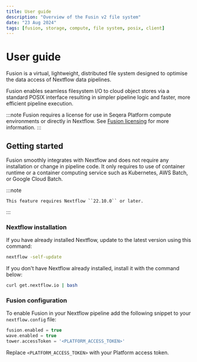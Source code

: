 ```yaml
---
title: User guide
description: "Overview of the Fusin v2 file system"
date: "23 Aug 2024"
tags: [fusion, storage, compute, file system, posix, client]
---
```


# User guide

Fusion is a virtual, lightweight, distributed file system designed to optimise the data access of Nextflow data pipelines.

Fusion enables seamless filesystem I/O to cloud object stores via a standard POSIX interface resulting in simpler pipeline logic and faster, more efficient pipeline execution.

:::note
Fusion requires a license for use in Seqera Platform compute environments or directly in Nextflow. See [Fusion licensing](https://seqera.io/contact-us) for more information.
:::

## Getting started

Fusion smoothly integrates with Nextflow and does not require any installation or change in pipeline code. It only requires to use of container runtime or a container computing service such as Kubernetes, AWS Batch, or Google Cloud Batch.

:::note

    This feature requires Nextflow ``22.10.0`` or later.

:::

### Nextflow installation

If you have already installed Nextflow, update to the latest version using this command:

```bash
nextflow -self-update
```

If you don't have Nextflow already installed, install it with the command below:

```bash
curl get.nextflow.io | bash
```

### Fusion configuration

To enable Fusion in your Nextflow pipeline add the following snippet to your `nextflow.config` file:

```groovy
fusion.enabled = true
wave.enabled = true
tower.accessToken = '<PLATFORM_ACCESS_TOKEN>'
```

Replace `<PLATFORM_ACCESS_TOKEN>` with your Platform access token.
